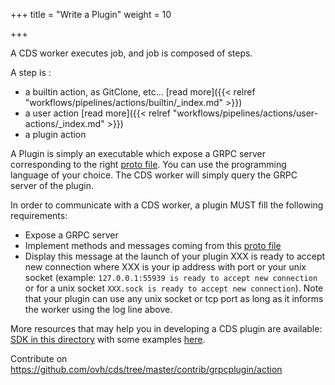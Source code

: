 +++
title = "Write a Plugin"
weight = 10

+++

A CDS worker executes job, and job is composed of steps.

A step is :

* a builtin action, as GitClone, etc... [read more]({{< relref "workflows/pipelines/actions/builtin/_index.md" >}})
* a user action [read more]({{< relref "workflows/pipelines/actions/user-actions/_index.md" >}})
* a plugin action

A Plugin is simply an executable which expose a GRPC server corresponding to the right [proto file](https://github.com/ovh/cds/tree/master/sdk/grpcplugin/actionplugin/actionplugin.proto). You can use the programming language of your choice. The CDS worker will simply query the GRPC server of the plugin.

In order to communicate with a CDS worker, a plugin MUST fill the following requirements:

+ Expose a GRPC server
+ Implement methods and messages coming from this [proto file](https://github.com/ovh/cds/tree/master/sdk/grpcplugin/actionplugin/actionplugin.proto)
+ Display this message at the launch of your plugin XXX is ready to accept new connection where XXX is your ip address with port or your unix socket (example: `127.0.0.1:55939 is ready to accept new connection` or for a unix socket `XXX.sock is ready to accept new connection`). Note that your plugin can use any unix socket or tcp port as long as it informs the worker using the log line above.

More resources that may help you in developing a CDS plugin are available: [SDK in this directory](https://github.com/ovh/cds/tree/master/sdk/grpcplugin/actionplugin) with some examples [here](https://github.com/ovh/cds/tree/master/contrib/grpcplugins/action/examples).

Contribute on https://github.com/ovh/cds/tree/master/contrib/grpcplugin/action
